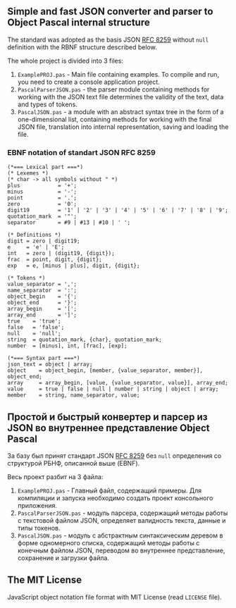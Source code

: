 ## Simple and fast JSON converter and parser to Object Pascal internal structure

The standard was adopted as the basis JSON [RFC 8259](https://tools.ietf.org/html/rfc8259) without `null` definition with the RBNF structure described below.

The whole project is divided into 3 files:
1. `ExamplePROJ.pas` - Main file containing examples. To compile and run, you need to create a console application project.
2. `PascalParserJSON.pas` - the parser module containing methods for working with the JSON text file determines the validity of the text, data and types of tokens.
3. `PascalJSON.pas` - a module with an abstract syntax tree in the form of a one-dimensional list, containing methods for working with the final JSON file, translation into internal representation, saving and loading the file.

### EBNF notation of standart JSON RFC 8259

```EBNF
(*=== Lexical part ===*)
(* Lexemes *)
(* char -> all symbols without " *)
plus            = '+';
minus           = '-';
point           = '.';
zero            = '0';
digit19         = '1' | '2' | '3' | '4' | '5' | '6' | '7' | '8' | '9';
quotation_mark  = '"';
separator       = #9 | #13 | #10 | ' ';

(* Definitions *)
digit = zero | digit19;
e     = 'e' | 'E';
int   = zero | (digit19, {digit});
frac  = point, digit, {digit};
exp   = e, [minus | plus], digit, {digit};

(* Tokens *)
value_separator = ',';
name_separator  = ':';
object_begin    = '{';
object_end      = '}';
array_begin     = '[';
array_end       = ']';
true    = 'true';
false   = 'false';
null    = 'null';
string  = quotation_mark, {char}, quotation_mark;
number  = [minus], int, [frac], [exp];

(*=== Syntax part ===*)
json_text = object | array;
object    = object_begin, [member, {value_separator, member}], object_end;
array     = array_begin, [value, {value_separator, value}], array_end;
value     = true | false | null | number | string | object | array;
member    = string, name_separator, value;
```

## Простой и быстрый конвертер и парсер из JSON во внутреннее представление Object Pascal

За базу был принят стандарт JSON [RFC 8259](https://tools.ietf.org/html/rfc8259) без `null` определения со структурой РБНФ, описанной выше (EBNF).

Весь проект разбит на 3 файла:
1. `ExamplePROJ.pas` - Главный файл, содержащий примеры. Для компиляции и запуска необходимо создать проект консольного приложения.
2. `PascalParserJSON.pas` - модуль парсера, содержащий методы работы с текстовой файлом JSON, определяет валидность текста, данные и типы токенов.
3. `PascalJSON.pas` - модуль с абстрактным синтаксическим деревом в форме одномерного списка, содержащий методы работы с конечным файлом JSON, переводом во внутреннее представление, сохранение и загрузки файла.

## The MIT License

JavaScript object notation file format with MIT License (read `LICENSE` file).